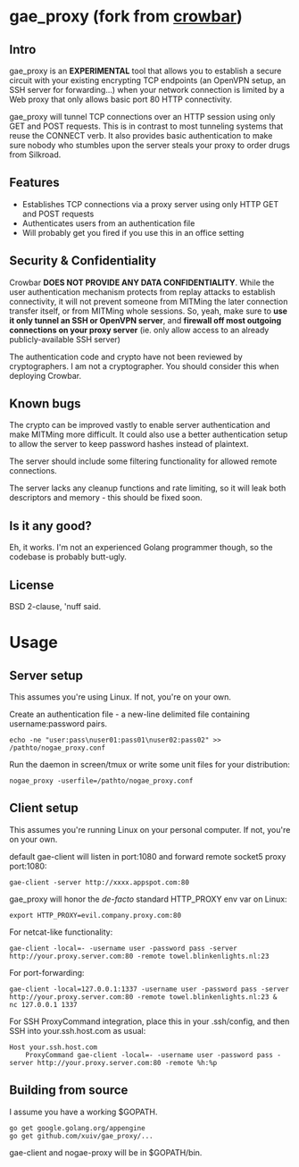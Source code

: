 gae_proxy (fork from [crowbar](https://github.com/q3k/crowbar))
=======

Intro
-----

gae_proxy is an **EXPERIMENTAL** tool that allows you to establish a secure circuit with your existing encrypting TCP endpoints (an OpenVPN setup, an SSH server for forwarding...) when your network connection is limited by a Web proxy that only allows basic port 80 HTTP connectivity.

gae_proxy will tunnel TCP connections over an HTTP session using only GET and POST requests. This is in contrast to most tunneling systems that reuse the CONNECT verb. It also provides basic authentication to make sure nobody who stumbles upon the server steals your proxy to order drugs from Silkroad.

Features
--------

 - Establishes TCP connections via a proxy server using only HTTP GET and POST requests
 - Authenticates users from an authentication file
 - Will probably get you fired if you use this in an office setting

Security & Confidentiality
--------------------------

Crowbar **DOES NOT PROVIDE ANY DATA CONFIDENTIALITY**. While the user authentication mechanism protects from replay attacks to establish connectivity, it will not prevent someone from MITMing the later connection transfer itself, or from MITMing whole sessions. So, yeah, make sure to **use it only tunnel an SSH or OpenVPN server**, and **firewall off most outgoing connections on your proxy server** (ie. only allow access to an already publicly-available SSH server)

The authentication code and crypto have not been reviewed by cryptographers. I am not a cryptographer. You should consider this when deploying Crowbar.

Known bugs
----------

The crypto can be improved vastly to enable server authentication and make MITMing more difficult. It could also use a better authentication setup to allow the server to keep password hashes instead of plaintext.

The server should include some filtering functionality for allowed remote connections.

The server lacks any cleanup functions and rate limiting, so it will leak both descriptors and memory - this should be fixed soon.

Is it any good?
---------------

Eh, it works. I'm not an experienced Golang programmer though, so the codebase is probably butt-ugly.

License
-------

BSD 2-clause, 'nuff said.

Usage
=====

Server setup
------------

This assumes you're using Linux. If not, you're on your own.

Create an authentication file - a new-line delimited file containing username:password pairs.

    echo -ne "user:pass\nuser01:pass01\nuser02:pass02" >> /pathto/nogae_proxy.conf

Run the daemon in screen/tmux or write some unit files for your distribution:

    nogae_proxy -userfile=/pathto/nogae_proxy.conf

Client setup
------------

This assumes you're running Linux on your personal computer. If not, you're on your own.

default gae-client will listen in port:1080 and forward remote socket5 proxy port:1080:

    gae-client -server http://xxxx.appspot.com:80

gae_proxy will honor the _de-facto_ standard HTTP\_PROXY env var on Linux:

    export HTTP_PROXY=evil.company.proxy.com:80

For netcat-like functionality:

    gae-client -local=- -username user -password pass -server http://your.proxy.server.com:80 -remote towel.blinkenlights.nl:23

For port-forwarding:


    gae-client -local=127.0.0.1:1337 -username user -password pass -server http://your.proxy.server.com:80 -remote towel.blinkenlights.nl:23 &
    nc 127.0.0.1 1337


For SSH ProxyCommand integration, place this in your .ssh/config, and then SSH into your.ssh.host.com as usual:

    Host your.ssh.host.com
        ProxyCommand gae-client -local=- -username user -password pass -server http://your.proxy.server.com:80 -remote %h:%p 

Building from source
--------------------

I assume you have a working $GOPATH.

    go get google.golang.org/appengine
    go get github.com/xuiv/gae_proxy/...

gae-client and nogae-proxy will be in $GOPATH/bin.

